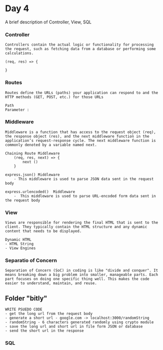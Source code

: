 # Day 4
A brief description of Controller, View, SQL

### Controller
    Controllers contain the actual logic or functionality for processing the request, such as fetching data from a database or performing some calculations.

    (req, res) => {

    }

### Routes
    Routes define the URLs (paths) your application can respond to and the HTTP methods (GET, POST, etc.) for those URLs

    Path
    Parameter :

### Middleware
    Middleware is a function that has access to the request object (req), the response object (res), and the next middleware function in the application’s request-response cycle. The next middleware function is commonly denoted by a variable named next.

    Chaining Route Middleware
        (req, res, next) => {
            next ()
        }
    
    express.json() Middleware
        - This middleware is used to parse JSON data sent in the request body

    express.urlencoded()  Middleware
        -  This middleware is used to parse URL-encoded form data sent in the request body

### View
    Views are responsible for rendering the final HTML that is sent to the client. They typically contain the HTML structure and any dynamic content that needs to be displayed.

    Dynamic HTML
    - HTML String
    - View Engines

### Separatio of Concern
    Separation of Concern (SoC) in coding is like "divide and conquer". It means breaking down a big problem into smaller, manageable parts. Each part focuses on doing one specific thing well. This makes the code easier to understand, maintain, and reuse.

## Folder "bitly"
    WRITE PSUEDO CODE
    - get the long url from the request body
    - generate a short url - google.com -> localhost:3000/randomString
    - randomString - 6 characters generated randomly using crypto module
    - save the long url and short url in file form JSON or database
    - send the short url in the response

### SQL
    
